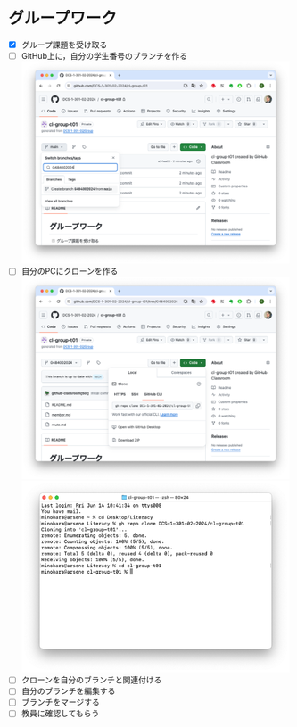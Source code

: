 # グループワーク



- [x] グループ課題を受け取る
- [ ] GitHub上に，自分の学生番号のブランチを作る
      ![make branch on GitHub](Fig/githubMakeBranch.png)
- [ ] 自分のPCにクローンを作る
      ![cloning](Fig/clone01.png)
      ![cloning](Fig/clone02.png)
- [ ] クローンを自分のブランチと関連付ける
- [ ] 自分のブランチを編集する
- [ ] ブランチをマージする
- [ ] 教員に確認してもらう
